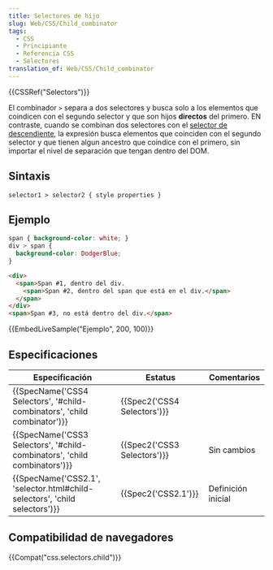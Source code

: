 ```yaml
---
title: Selectores de hijo
slug: Web/CSS/Child_combinator
tags:
  - CSS
  - Principiante
  - Referencia CSS
  - Selectores
translation_of: Web/CSS/Child_combinator
---
```


{{CSSRef("Selectors")}}

El combinador `>` separa a dos selectores y busca solo a los elementos que coindicen con el segundo selector y que son hijos **directos** del primero. EN contraste, cuando se combinan dos selectores con el [selector de descendiente](/es/docs/Web/CSS/Descendant_selectors), la expresión busca elementos que coinciden con el segundo selector y que tienen algun ancestro que coindice con el primero, sin importar el nivel de separación que tengan dentro del DOM.

## Sintaxis

```
selector1 > selector2 { style properties }
```

## Ejemplo

```css
span { background-color: white; }
div > span {
  background-color: DodgerBlue;
}
```

```html
<div>
  <span>Span #1, dentro del div.
    <span>Span #2, dentro del span que está en el div.</span>
  </span>
</div>
<span>Span #3, no está dentro del div.</span>
```

{{EmbedLiveSample("Ejemplo", 200, 100)}}

## Especificaciones

| Especificación                                                                                       | Estatus                              | Comentarios        |
| ---------------------------------------------------------------------------------------------------- | ------------------------------------ | ------------------ |
| {{SpecName('CSS4 Selectors', '#child-combinators', 'child combinator')}}     | {{Spec2('CSS4 Selectors')}} |                    |
| {{SpecName('CSS3 Selectors', '#child-combinators', 'child combinators')}}     | {{Spec2('CSS3 Selectors')}} | Sin cambios        |
| {{SpecName('CSS2.1', 'selector.html#child-selectors', 'child selectors')}} | {{Spec2('CSS2.1')}}             | Definición inicial |

## Compatibilidad de navegadores

{{Compat("css.selectors.child")}}
